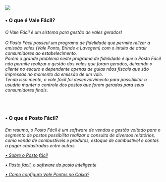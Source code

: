 <div>
  <h2>   
    <img src="https://cdn.discordapp.com/attachments/996183945358102580/996657956055679116/icon.png">
  </h2>
</div>



<div>  
  <h3>
    <p>• O que é Vale Fácil?</p>
  </h3>
  
  <h6>
    <p>
      O Vale Fácil é um sistema para gestão de vales gerados!  
      <br>
      <br>       
      O Posto Fácil posseuí um programa de fidelidade que permite relizar a emissão vales (Vale Ponto, Brinde e Lavegem) com o intuíto de atrair consumidores ao estabelecimento.
      <br>
      Porém o grande problema neste programa de fidelidade é que o Posto Fácil não permite realizar a gestão dos vales que foram gerados, deixando o cliente no escuro e dependente apenas de guias nãos fiscais que são impressas no momento da emissão de um vale.
      <br>
      Tendo isso mente, o vale fácil foi desenvolvimento para possibilitar o usuário manter o controle dos postos que foram gerados para seus consumidores finais.
    </p>
  </h6>
</div>

<br>

<div>
  <h3>
    <p>• O que é Posto Fácil?</p>
  </h3>
  
  <h6>
    <p>
      Em resumo, o Posto Fácil é um software de vendas e gestão voltado para o segmento de postos possibilita realizar a consulta de diversos relatórios, como venda de combustíveis e produtos, estoque de combustível e contas a pagar cadastradas entre outros.
    </p>
      <a href="https://www.linx.com.br/posto-facil/"><p>• Sobre o Posto fácil</p>
      <a href="https://youtu.be/dIkYSVDhDxo"><p>• Posto fácil, o software do posto inteligente</p>
      <a href="https://youtu.be/ebC5dQEw0rE"><p>• Como configuro Vale Pontos no Caixa?</p>
  </h6>
</div>
